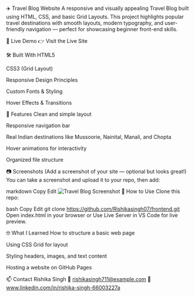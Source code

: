 ✈️ Travel Blog Website
A responsive and visually appealing Travel Blog built using HTML, CSS, and basic Grid Layouts. This project highlights popular travel destinations with smooth layouts, modern typography, and user-friendly navigation — perfect for showcasing beginner front-end skills.

📸 Live Demo
👉 Visit the Live Site

🛠️ Built With
HTML5

CSS3 (Grid Layout)

Responsive Design Principles

Custom Fonts & Styling

Hover Effects & Transitions

📌 Features
Clean and simple layout

Responsive navigation bar

Real Indian destinations like Mussoorie, Nainital, Manali, and Chopta

Hover animations for interactivity

Organized file structure

📷 Screenshots
(Add a screenshot of your site — optional but looks great!)
You can take a screenshot and upload it to your repo, then add:

markdown
Copy
Edit
![Travel Blog Screenshot](./screenshot.png)
🚀 How to Use
Clone this repo:

bash
Copy
Edit
git clone https://github.com/Rishikasingh07/frontend.git
Open index.html in your browser
or
Use Live Server in VS Code for live preview.

🤓 What I Learned
How to structure a basic web page

Using CSS Grid for layout

Styling headers, images, and text content

Hosting a website on GitHub Pages

📫 Contact
Rishika Singh
📧 rishikasingh711@example.com 
🔗 www.linkedin.com/in/rishika-singh-66003227a